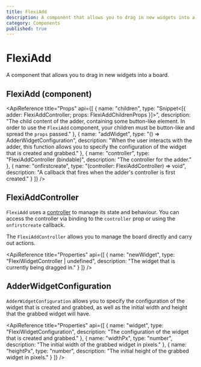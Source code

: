 ```yaml
---
title: FlexiAdd
description: A component that allows you to drag in new widgets into a board.
category: Components
published: true
---
```


<script lang="ts">
    import ApiReference from '$lib/components/docs/api-reference.svelte';
</script>

# FlexiAdd

A component that allows you to drag in new widgets into a board.

## FlexiAdd (component)

<ApiReference title="Props" api={[
{
name: "children",
type: "Snippet<[{ adder: FlexiAddController; props: FlexiAddChildrenProps }]>",
description: "The child content of the adder, containing some button-like element. In order to use the `FlexiAdd` component, your children must be button-like and spread the `props` passed."
},
{
name: "addWidget",
type: "() => AdderWidgetConfiguration",
description: "When the user interacts with the adder, this function allows you to specify the configuration of the widget that is created and grabbed."
},
{
name: "controller",
type: "FlexiAddController (bindable)",
description: "The controller for the adder."
},
{
name: "onfirstcreate",
type: "(controller: FlexiAddController) => void",
description: "A callback that fires when the adder's controller is first created."
}
]} />

## FlexiAddController

`FlexiAdd` uses a [controller](/docs/controllers) to manage its state and behaviour. You can access the controller via binding to the `controller` prop or using the `onfirstcreate` callback.

The `FlexiAddController` allows you to manage the board directly and carry out actions.

<ApiReference title="Properties" api={[
{
name: "newWidget",
type: "FlexiWidgetController | undefined",
description: "The widget that is currently being dragged in."
}
]} />

## AdderWidgetConfiguration

`AdderWidgetConfiguration` allows you to specify the configuration of the widget that is created and grabbed, as well as the initial width and height that the grabbed widget will have.

<ApiReference title="Properties" api={[
{
name: "widget",
type: "FlexiWidgetConfiguration",
description: "The configuration of the widget that is created and grabbed."
},
{
name: "widthPx",
type: "number",
description: "The initial width of the grabbed widget in pixels."
},
{
name: "heightPx",
type: "number",
description: "The initial height of the grabbed widget in pixels."
}
]} />
